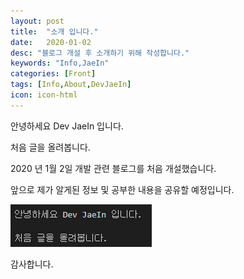 ```yaml
---
layout: post
title:  "소개 입니다."
date:   2020-01-02
desc: "블로그 개설 후 소개하기 위해 작성합니다."
keywords: "Info,JaeIn"
categories: [Front]
tags: [Info,About,DevJaeIn]
icon: icon-html
---
```


안녕하세요 Dev JaeIn 입니다.

처음 글을 올려봅니다. 

2020 년 1월 2일 개발 관련 블로그를 처음 개설했습니다.

앞으로 제가 알게된 정보 및 공부한 내용을 공유할 예정입니다.


![](/assets/img/blog/2020-01-02-my-info/2020-01-02-15-45-34.png)


감사합니다.

